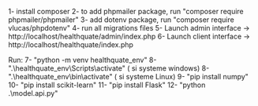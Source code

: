 1- install composer
2- to add phpmailer package, run "composer require phpmailer/phpmailer"
3- add dotenv package, run "composer require vlucas/phpdotenv"
4- run all migrations files
5- Launch admin interface -> http://localhost/healthquate/admin/index.php
6- Launch client interface -> http://localhost/healthquate/index.php

Run:
7- "python -m venv healthquate_env"
8- ".\healthquate_env\Scripts\activate" ( si systeme windows)
8- ".\healthquate_env\bin\activate" ( si systeme Linux)
9- "pip install numpy" 
10- "pip install scikit-learn"
11- "pip install Flask"
12- "python .\model.api.py"